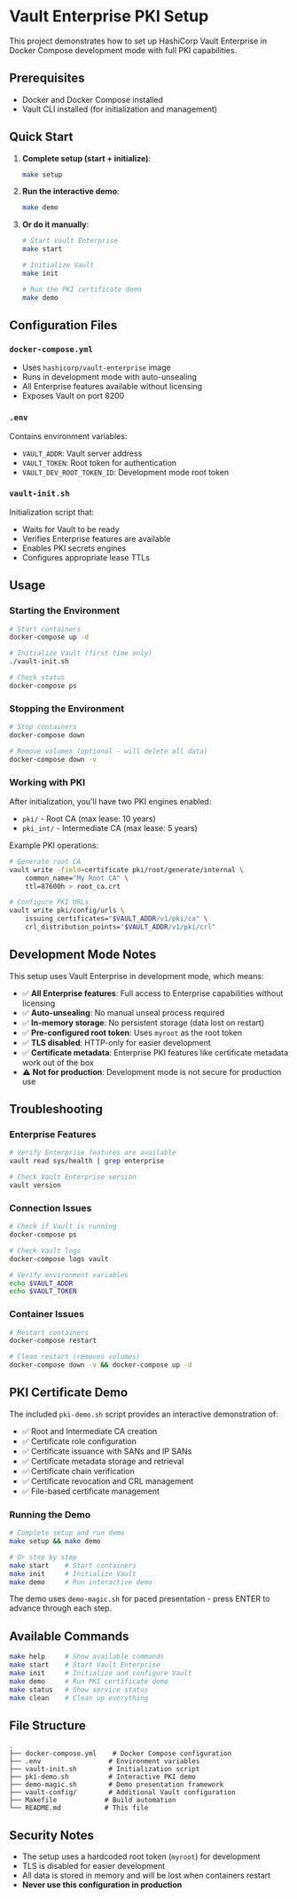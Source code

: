 # Vault Enterprise PKI Setup

This project demonstrates how to set up HashiCorp Vault Enterprise in Docker Compose development mode with full PKI capabilities.

## Prerequisites

- Docker and Docker Compose installed
- Vault CLI installed (for initialization and management)

## Quick Start

1. **Complete setup (start + initialize)**:
   ```bash
   make setup
   ```

2. **Run the interactive demo**:
   ```bash
   make demo
   ```

3. **Or do it manually**:
   ```bash
   # Start Vault Enterprise
   make start

   # Initialize Vault
   make init

   # Run the PKI certificate demo
   make demo
   ```

## Configuration Files

### `docker-compose.yml`
- Uses `hashicorp/vault-enterprise` image
- Runs in development mode with auto-unsealing
- All Enterprise features available without licensing
- Exposes Vault on port 8200

### `.env`
Contains environment variables:
- `VAULT_ADDR`: Vault server address
- `VAULT_TOKEN`: Root token for authentication
- `VAULT_DEV_ROOT_TOKEN_ID`: Development mode root token

### `vault-init.sh`
Initialization script that:
- Waits for Vault to be ready
- Verifies Enterprise features are available
- Enables PKI secrets engines
- Configures appropriate lease TTLs

## Usage

### Starting the Environment
```bash
# Start containers
docker-compose up -d

# Initialize Vault (first time only)
./vault-init.sh

# Check status
docker-compose ps
```

### Stopping the Environment
```bash
# Stop containers
docker-compose down

# Remove volumes (optional - will delete all data)
docker-compose down -v
```

### Working with PKI

After initialization, you'll have two PKI engines enabled:

- `pki/` - Root CA (max lease: 10 years)  
- `pki_int/` - Intermediate CA (max lease: 5 years)

Example PKI operations:
```bash
# Generate root CA
vault write -field=certificate pki/root/generate/internal \
    common_name="My Root CA" \
    ttl=87600h > root_ca.crt

# Configure PKI URLs
vault write pki/config/urls \
    issuing_certificates="$VAULT_ADDR/v1/pki/ca" \
    crl_distribution_points="$VAULT_ADDR/v1/pki/crl"
```

## Development Mode Notes

This setup uses Vault Enterprise in development mode, which means:
- ✅ **All Enterprise features**: Full access to Enterprise capabilities without licensing
- ✅ **Auto-unsealing**: No manual unseal process required
- ✅ **In-memory storage**: No persistent storage (data lost on restart)
- ✅ **Pre-configured root token**: Uses `myroot` as the root token
- ✅ **TLS disabled**: HTTP-only for easier development
- ✅ **Certificate metadata**: Enterprise PKI features like certificate metadata work out of the box
- ⚠️  **Not for production**: Development mode is not secure for production use

## Troubleshooting

### Enterprise Features
```bash
# Verify Enterprise features are available
vault read sys/health | grep enterprise

# Check Vault Enterprise version
vault version
```

### Connection Issues
```bash
# Check if Vault is running
docker-compose ps

# Check Vault logs
docker-compose logs vault

# Verify environment variables
echo $VAULT_ADDR
echo $VAULT_TOKEN
```

### Container Issues
```bash
# Restart containers
docker-compose restart

# Clean restart (removes volumes)
docker-compose down -v && docker-compose up -d
```

## PKI Certificate Demo

The included `pki-demo.sh` script provides an interactive demonstration of:

- ✅ Root and Intermediate CA creation
- ✅ Certificate role configuration  
- ✅ Certificate issuance with SANs and IP SANs
- ✅ Certificate metadata storage and retrieval
- ✅ Certificate chain verification
- ✅ Certificate revocation and CRL management
- ✅ File-based certificate management

### Running the Demo

```bash
# Complete setup and run demo
make setup && make demo

# Or step by step
make start    # Start containers
make init     # Initialize Vault
make demo     # Run interactive demo
```

The demo uses `demo-magic.sh` for paced presentation - press ENTER to advance through each step.

## Available Commands

```bash
make help     # Show available commands
make start    # Start Vault Enterprise
make init     # Initialize and configure Vault
make demo     # Run PKI certificate demo  
make status   # Show service status
make clean    # Clean up everything
```

## File Structure

```
.
├── docker-compose.yml    # Docker Compose configuration
├── .env                 # Environment variables
├── vault-init.sh        # Initialization script
├── pki-demo.sh          # Interactive PKI demo
├── demo-magic.sh        # Demo presentation framework
├── vault-config/        # Additional Vault configuration
├── Makefile            # Build automation
└── README.md           # This file
```

## Security Notes

- The setup uses a hardcoded root token (`myroot`) for development
- TLS is disabled for easier development
- All data is stored in memory and will be lost when containers restart
- **Never use this configuration in production**